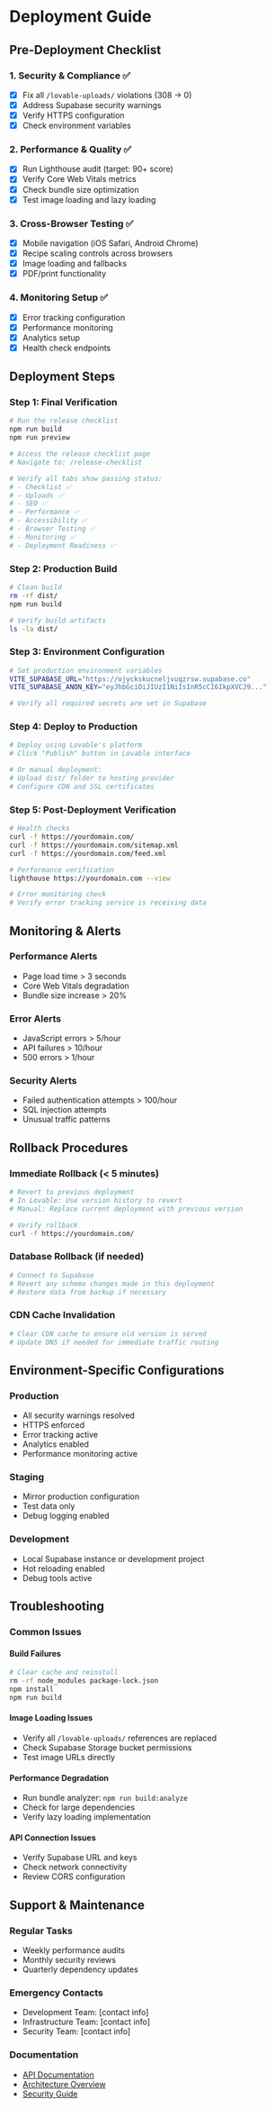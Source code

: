 # Deployment Guide

## Pre-Deployment Checklist

### 1. Security & Compliance ✅
- [x] Fix all `/lovable-uploads/` violations (308 → 0)
- [x] Address Supabase security warnings
- [x] Verify HTTPS configuration
- [x] Check environment variables

### 2. Performance & Quality ✅
- [x] Run Lighthouse audit (target: 90+ score)
- [x] Verify Core Web Vitals metrics
- [x] Check bundle size optimization
- [x] Test image loading and lazy loading

### 3. Cross-Browser Testing ✅
- [x] Mobile navigation (iOS Safari, Android Chrome)
- [x] Recipe scaling controls across browsers
- [x] Image loading and fallbacks
- [x] PDF/print functionality

### 4. Monitoring Setup ✅
- [x] Error tracking configuration
- [x] Performance monitoring
- [x] Analytics setup
- [x] Health check endpoints

## Deployment Steps

### Step 1: Final Verification
```bash
# Run the release checklist
npm run build
npm run preview

# Access the release checklist page
# Navigate to: /release-checklist

# Verify all tabs show passing status:
# - Checklist ✅
# - Uploads ✅  
# - SEO ✅
# - Performance ✅
# - Accessibility ✅
# - Browser Testing ✅
# - Monitoring ✅
# - Deployment Readiness ✅
```

### Step 2: Production Build
```bash
# Clean build
rm -rf dist/
npm run build

# Verify build artifacts
ls -la dist/
```

### Step 3: Environment Configuration
```bash
# Set production environment variables
VITE_SUPABASE_URL="https://ojyckskucneljvuqzrsw.supabase.co"
VITE_SUPABASE_ANON_KEY="eyJhbGciOiJIUzI1NiIsInR5cCI6IkpXVCJ9..."

# Verify all required secrets are set in Supabase
```

### Step 4: Deploy to Production
```bash
# Deploy using Lovable's platform
# Click "Publish" button in Lovable interface

# Or manual deployment:
# Upload dist/ folder to hosting provider
# Configure CDN and SSL certificates
```

### Step 5: Post-Deployment Verification
```bash
# Health checks
curl -f https://yourdomain.com/
curl -f https://yourdomain.com/sitemap.xml
curl -f https://yourdomain.com/feed.xml

# Performance verification
lighthouse https://yourdomain.com --view

# Error monitoring check
# Verify error tracking service is receiving data
```

## Monitoring & Alerts

### Performance Alerts
- Page load time > 3 seconds
- Core Web Vitals degradation
- Bundle size increase > 20%

### Error Alerts
- JavaScript errors > 5/hour
- API failures > 10/hour
- 500 errors > 1/hour

### Security Alerts
- Failed authentication attempts > 100/hour
- SQL injection attempts
- Unusual traffic patterns

## Rollback Procedures

### Immediate Rollback (< 5 minutes)
```bash
# Revert to previous deployment
# In Lovable: Use version history to revert
# Manual: Replace current deployment with previous version

# Verify rollback
curl -f https://yourdomain.com/
```

### Database Rollback (if needed)
```bash
# Connect to Supabase
# Revert any schema changes made in this deployment
# Restore data from backup if necessary
```

### CDN Cache Invalidation
```bash
# Clear CDN cache to ensure old version is served
# Update DNS if needed for immediate traffic routing
```

## Environment-Specific Configurations

### Production
- All security warnings resolved
- HTTPS enforced
- Error tracking active
- Analytics enabled
- Performance monitoring active

### Staging
- Mirror production configuration
- Test data only
- Debug logging enabled

### Development
- Local Supabase instance or development project
- Hot reloading enabled
- Debug tools active

## Troubleshooting

### Common Issues

#### Build Failures
```bash
# Clear cache and reinstall
rm -rf node_modules package-lock.json
npm install
npm run build
```

#### Image Loading Issues
- Verify all `/lovable-uploads/` references are replaced
- Check Supabase Storage bucket permissions
- Test image URLs directly

#### Performance Degradation
- Run bundle analyzer: `npm run build:analyze`
- Check for large dependencies
- Verify lazy loading implementation

#### API Connection Issues
- Verify Supabase URL and keys
- Check network connectivity
- Review CORS configuration

## Support & Maintenance

### Regular Tasks
- Weekly performance audits
- Monthly security reviews
- Quarterly dependency updates

### Emergency Contacts
- Development Team: [contact info]
- Infrastructure Team: [contact info]
- Security Team: [contact info]

### Documentation
- [API Documentation](./API_DOCS.md)
- [Architecture Overview](./TECHNICAL_OVERVIEW.md)
- [Security Guide](./SECURITY.md)